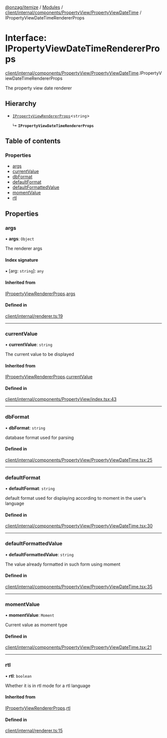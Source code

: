 [@onzag/itemize](../README.md) / [Modules](../modules.md) / [client/internal/components/PropertyView/PropertyViewDateTime](../modules/client_internal_components_PropertyView_PropertyViewDateTime.md) / IPropertyViewDateTimeRendererProps

# Interface: IPropertyViewDateTimeRendererProps

[client/internal/components/PropertyView/PropertyViewDateTime](../modules/client_internal_components_PropertyView_PropertyViewDateTime.md).IPropertyViewDateTimeRendererProps

The property view date renderer

## Hierarchy

- [`IPropertyViewRendererProps`](client_internal_components_PropertyView.IPropertyViewRendererProps.md)<`string`\>

  ↳ **`IPropertyViewDateTimeRendererProps`**

## Table of contents

### Properties

- [args](client_internal_components_PropertyView_PropertyViewDateTime.IPropertyViewDateTimeRendererProps.md#args)
- [currentValue](client_internal_components_PropertyView_PropertyViewDateTime.IPropertyViewDateTimeRendererProps.md#currentvalue)
- [dbFormat](client_internal_components_PropertyView_PropertyViewDateTime.IPropertyViewDateTimeRendererProps.md#dbformat)
- [defaultFormat](client_internal_components_PropertyView_PropertyViewDateTime.IPropertyViewDateTimeRendererProps.md#defaultformat)
- [defaultFormattedValue](client_internal_components_PropertyView_PropertyViewDateTime.IPropertyViewDateTimeRendererProps.md#defaultformattedvalue)
- [momentValue](client_internal_components_PropertyView_PropertyViewDateTime.IPropertyViewDateTimeRendererProps.md#momentvalue)
- [rtl](client_internal_components_PropertyView_PropertyViewDateTime.IPropertyViewDateTimeRendererProps.md#rtl)

## Properties

### args

• **args**: `Object`

The renderer args

#### Index signature

▪ [arg: `string`]: `any`

#### Inherited from

[IPropertyViewRendererProps](client_internal_components_PropertyView.IPropertyViewRendererProps.md).[args](client_internal_components_PropertyView.IPropertyViewRendererProps.md#args)

#### Defined in

[client/internal/renderer.ts:19](https://github.com/onzag/itemize/blob/5c2808d3/client/internal/renderer.ts#L19)

___

### currentValue

• **currentValue**: `string`

The current value to be displayed

#### Inherited from

[IPropertyViewRendererProps](client_internal_components_PropertyView.IPropertyViewRendererProps.md).[currentValue](client_internal_components_PropertyView.IPropertyViewRendererProps.md#currentvalue)

#### Defined in

[client/internal/components/PropertyView/index.tsx:43](https://github.com/onzag/itemize/blob/5c2808d3/client/internal/components/PropertyView/index.tsx#L43)

___

### dbFormat

• **dbFormat**: `string`

database format used for parsing

#### Defined in

[client/internal/components/PropertyView/PropertyViewDateTime.tsx:25](https://github.com/onzag/itemize/blob/5c2808d3/client/internal/components/PropertyView/PropertyViewDateTime.tsx#L25)

___

### defaultFormat

• **defaultFormat**: `string`

default format used for displaying according to moment
in the user's language

#### Defined in

[client/internal/components/PropertyView/PropertyViewDateTime.tsx:30](https://github.com/onzag/itemize/blob/5c2808d3/client/internal/components/PropertyView/PropertyViewDateTime.tsx#L30)

___

### defaultFormattedValue

• **defaultFormattedValue**: `string`

The value already formatted in such form
using moment

#### Defined in

[client/internal/components/PropertyView/PropertyViewDateTime.tsx:35](https://github.com/onzag/itemize/blob/5c2808d3/client/internal/components/PropertyView/PropertyViewDateTime.tsx#L35)

___

### momentValue

• **momentValue**: `Moment`

Current value as moment type

#### Defined in

[client/internal/components/PropertyView/PropertyViewDateTime.tsx:21](https://github.com/onzag/itemize/blob/5c2808d3/client/internal/components/PropertyView/PropertyViewDateTime.tsx#L21)

___

### rtl

• **rtl**: `boolean`

Whether it is in rtl mode for a rtl language

#### Inherited from

[IPropertyViewRendererProps](client_internal_components_PropertyView.IPropertyViewRendererProps.md).[rtl](client_internal_components_PropertyView.IPropertyViewRendererProps.md#rtl)

#### Defined in

[client/internal/renderer.ts:15](https://github.com/onzag/itemize/blob/5c2808d3/client/internal/renderer.ts#L15)
